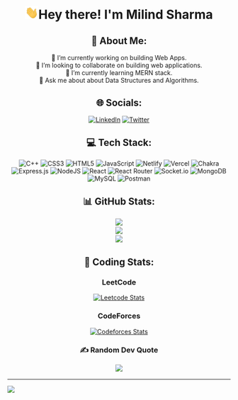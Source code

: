 <h1 align="center"><img width="30" src="https://github.com/SatYu26/SatYu26/raw/master/Assets/Hi.gif" />Hey there! I'm Milind Sharma</h1>


<h2 align="center"> 💫 About Me: </h2>
<div align="center">
🔭 I’m currently working on building Web Apps.<br>👯 I’m looking to collaborate on building web applications.<br>🌱 I’m currently learning MERN stack.<br>💬 Ask me about about Data Structures and Algorithms.
</div>


<h2 align="center"> 🌐 Socials: </h2>
<div align="center">
  
[![LinkedIn](https://img.shields.io/badge/LinkedIn-%230077B5.svg?logo=linkedin&logoColor=white)](https://linkedin.com/in/milind-sharma7) [![Twitter](https://img.shields.io/badge/Twitter-%231DA1F2.svg?logo=Twitter&logoColor=white)](https://twitter.com/Milindsharma31) 

</div>

<h2 align="center"> 💻 Tech Stack: </h2>

<div align="center">
  
![C++](https://img.shields.io/badge/c++-%2300599C.svg?style=flat&logo=c%2B%2B&logoColor=white) ![CSS3](https://img.shields.io/badge/css3-%231572B6.svg?style=flat&logo=css3&logoColor=white) ![HTML5](https://img.shields.io/badge/html5-%23E34F26.svg?style=flat&logo=html5&logoColor=white) ![JavaScript](https://img.shields.io/badge/javascript-%23323330.svg?style=flat&logo=javascript&logoColor=%23F7DF1E) ![Netlify](https://img.shields.io/badge/netlify-%23000000.svg?style=flat&logo=netlify&logoColor=#00C7B7) ![Vercel](https://img.shields.io/badge/vercel-%23000000.svg?style=flat&logo=vercel&logoColor=white) ![Chakra](https://img.shields.io/badge/chakra-%234ED1C5.svg?style=flat&logo=chakraui&logoColor=white) ![Express.js](https://img.shields.io/badge/express.js-%23404d59.svg?style=flat&logo=express&logoColor=%2361DAFB) ![NodeJS](https://img.shields.io/badge/node.js-6DA55F?style=flat&logo=node.js&logoColor=white) ![React](https://img.shields.io/badge/react-%2320232a.svg?style=flat&logo=react&logoColor=%2361DAFB) ![React Router](https://img.shields.io/badge/React_Router-CA4245?style=flat&logo=react-router&logoColor=white) ![Socket.io](https://img.shields.io/badge/Socket.io-black?style=flat&logo=socket.io&badgeColor=010101) ![MongoDB](https://img.shields.io/badge/MongoDB-%234ea94b.svg?style=flat&logo=mongodb&logoColor=white) ![MySQL](https://img.shields.io/badge/mysql-%2300f.svg?style=flat&logo=mysql&logoColor=white) ![Postman](https://img.shields.io/badge/Postman-FF6C37?style=flat&logo=postman&logoColor=white)

</div>

<h2 align="center"> 📊 GitHub Stats: </h2>

<div align="center">
  
![](https://github-readme-stats.vercel.app/api?username=milindsharma7&theme=tokyonight&hide_border=false&include_all_commits=false&count_private=false)<br/>
![](https://github-readme-streak-stats.herokuapp.com/?user=milindsharma7&theme=tokyonight&hide_border=false)<br/>
![](https://github-readme-stats.vercel.app/api/top-langs/?username=milindsharma7&theme=tokyonight&hide_border=false&include_all_commits=false&count_private=false&layout=compact&hide=Jupyter%20Notebook)

</div>

<h2 align="center">  🎯 Coding Stats: </h2>

<div align="center">
  
<h3 align="center"> LeetCode </h3>

[![Leetcode Stats](https://leetcard.jacoblin.cool/Milind_Sharma?ext=contest&hide=ranking&theme=nord)](https://leetcode.com/Milind_Sharma)

<h3 align="center"> CodeForces </h3>

[![Codeforces Stats](https://codeforces-readme-stats.vercel.app/api/card?username=Milind_Sharma&theme=tokyonight&force_username=true)](https://codeforces.com/profile/Milind_Sharma)



</div>

<h3 align="center"> ✍️ Random Dev Quote </h3>

<div align="center">
  
![](https://quotes-github-readme.vercel.app/api?type=horizontal&theme=tokyonight)
  
</div>

---
[![](https://visitcount.itsvg.in/api?id=milindsharma7&icon=8&color=6)](https://visitcount.itsvg.in)

<!-- Proudly created with GPRM ( https://gprm.itsvg.in ) -->
